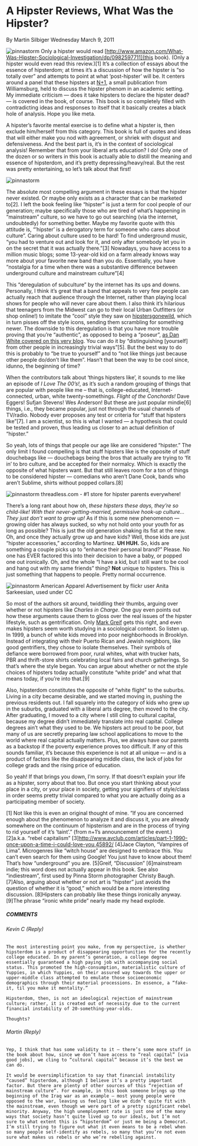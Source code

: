 # A Hipster Reviews, What Was the Hipster?
By Martin Silbiger
Wednesday March 9, 2011

![pinnastorm](/content/images/WhatWasTheHipster.jpg)
Only a hipster would read [http://www.amazon.com/What-Was-Hipster-Sociological-Investigation/dp/0982597711](this book). (Only a hipster would even read this review.)\[1\] It’s a collection of essays about the essence of hipsterdom; at times it’s a discussion of how the hipster is “so totally over” and attempts to point at what ‘post-hipster’ will be. It centers around a panel that these hipsters at [N+1](http://nplusonemag.com/), a small publication from Williamsburg, held to discuss the hipster phenom in an academic setting. My immediate criticism — does it take hipsters to declare the hipster dead? — is covered in the book, of course. This book is so completely filled with contradicting ideas and responses to itself that it basically creates a black hole of analysis. Hope you like meta.

A hipster’s favorite mental exercise is to define what a hipster is, then exclude him/herself from this category. This book is full of quotes and ideas that will either make you nod with agreement, or shriek with disgust and defensiveness. And the best part is, it’s in the context of sociological analysis! Remember that from your liberal arts education? I do! Only one of the dozen or so writers in this book is actually able to distill the meaning and essence of hipsterdom, and it’s pretty depressing/heavy/real. But the rest was pretty entertaining, so let’s talk about that first!

![pinnastorm](/content/images/tumblr_lgujz1ueon1qa20r6o1_1280.jpg)

The absolute most compelling argument in these essays is that the hipster never existed. Or maybe only exists as a character that can be marketed to\[2\]. I left the book feeling like “hipster” is just a term for cool people of our generation; maybe specifically those who are tired of what’s happening in “mainstream” culture, so we have to go out searching (via the internet, undoubtedly) for something better. Maybe my favorite quote with this attitude is, “’hipster’ is a derogatory term for someone who cares about culture”. Caring about culture used to be hard! To find underground music, “you had to venture out and look for it, and only after somebody let you in on the secret that it was actually there.”\[3\] Nowadays, you have access to a million music blogs; some 13-year-old kid on a farm already knows way more about your favorite new band than you do. Essentially, you have “nostalgia for a time when there was a substantive difference between underground culture and mainstream culture”\[4\]

 

This “deregulation of subculture” by the internet has its ups and downs. Personally, I think it’s great that a band that appeals to very few people can actually reach that audience through the Internet, rather than playing local shows for people who will never care about them. I also think it’s hilarious that teenagers from the Midwest can go to their local Urban Outfitters (or shop online!) to imitate the “cool” style they saw on [hipstersgonewild](http://www.lastnightsparty.com/), which in turn pisses off the style icons, sending them scrambling for something newer. The downside to this deregulation is that you have more trouble proving that you’re “authentic”, as opposed to being a “poseur”, [as Dan White covered on this very blog](https://web.archive.org/web/20110515072323/http://pinnastorm.com/index.php/2010/11/17/in-defense-of-poseurs/). You can do it by “distinguishing [yourself] from other people in increasingly trivial ways”\[5\]. But the best way to do this is probably to “be true to yourself” and to “not like things just because other people do/don’t like them”. Hasn’t that been the way to be cool since, idunno, the beginning of time?

When the contributors talk about ‘things hipsters like’, it sounds to me like an episode of _I Love The 00’s!_, as it’s such a random grouping of things that are popular with people like me – that is, college-educated, Internet-connected, urban, white twenty-somethings. _Flight of the Conchords!_ Dave Eggers! Sufjan Stevens! Wes Anderson! But these are just popular mindie\[6\] things, i.e., they became popular, just not through the usual channels of TV/radio. Nobody ever proposes any test or criteria for “stuff that hipsters like”\[7\]. I am a scientist, so this is what I wanted — a hypothesis that could be tested and proven, thus leading us closer to an actual definition of “hipster.”

So yeah, lots of things that people our age like are considered “hipster.” The only limit I found compelling is that stuff hipsters like is the opposite of stuff douchebags like — douchebags being the bros that actually are trying to ‘fit in’ to bro culture, and be accepted for their normalcy. Which is exactly the opposite of what hipsters want. But that still leaves room for a ton of things to be considered hipster — comedians who aren’t Dane Cook, bands who aren’t Sublime, shirts without popped collars.\[8\]

![pinnastorm](/content/images/threadlesskidstoxic2.jpg)
threadless.com - #1 store for hipster parents everywhere!

There’s a long rant about how oh, _these hipsters these days, they’re so child-like! With their never-getting-married, permissive hook-up culture... They just don’t want to grow up!_ As if this is some new phenomenon — growing older has always sucked, so why not hold onto your youth for as long as possible? This is just the old generation shaking its fist at the new. Oh, and once they actually grow up and have kids? Well, those kids are just “hipster accessories,” according to Martinez. **UH HUH.** So, kids are something a couple picks up to “enhance their personal brand?” Please. No one has EVER factored this into their decision to have a baby, or popped one out ironically. Oh, and the whole “I have a kid, but I still want to be cool and hang out with my same friends” thing? **Not** unique to hipsters. This is just something that happens to people. Pretty normal occurrence.

![pinnastorm](/content/images/4572353781_13a67e4c1e.jpg)
American Apparel Advertisement
by flickr user Anita Sarkeesian, used under CC

So most of the authors sit around, twiddling their thumbs, arguing over whether or not hipsters like _Charles in Charge_. One guy even points out how these arguments cause them to gloss over the real issues of the hipster lifestyle, such as gentrification. Only [Mark Greif](http://www.nytimes.com/2010/11/14/books/review/Greif-t.html?_r=1&pagewanted=all) gets this right, and even makes hipsters seem worth studying in a sociological context. So listen up. In 1999, a bunch of white kids moved into poor neighborhoods in Brooklyn. Instead of integrating with their Puerto Rican and Jewish neighbors, like good gentrifiers, they chose to isolate themselves. Their symbols of defiance were borrowed from poor, rural whites, what with trucker hats, PBR and thrift-store shirts celebrating local fairs and church gatherings. So that’s where the style began. You can argue about whether or not the style choices of hipsters today actually constitute “white pride” and what that means today, if you’re into that.\[9\]

 
Also, hipsterdom constitutes the opposite of “white flight” to the suburbs. Living in a city became desirable, and we started moving in, pushing the previous residents out. I fall squarely into the category of kids who grew up in the suburbs, graduated with a liberal arts degree, then moved to the city. After graduating, I moved to a city where I still cling to cultural capital, because my degree didn’t immediately translate into real capital. College degrees ain’t what they used to be. We hipsters act proud to be poor, but many of us are secretly preparing law school applications to move to the world where real capital actually matters. Plus, we always have our parents as a backstop if the poverty experience proves too difficult. If any of this sounds familiar, it’s because this experience is not at all unique — and is a product of factors like the disappearing middle class, the lack of jobs for college grads and the rising price of education.

So yeah! If that brings you down, I’m sorry. If that doesn’t explain your life as a hipster, sorry about that too. But once you start thinking about your place in a city, or your place in society, getting your signifiers of style/class in order seems pretty trivial compared to what you are actually doing as a participating member of society.

\[1\] Not like this is even an original thought of mine. ”If you are concerned enough about the phenomenon to analyze it and discuss it, you are already somewhere on the continuum of hipsterism and are in the process of trying to rid yourself of it’s ‘taint’.” (from n+1’s announcement of the event.)
\[2\]a.k.a. “rebel capitalism”
\[3\]http://www.avclub.com/articles/part-1-1990-once-upon-a-time-i-could-love-you,45892/
\[4\]Jace Clayton, “Vampires of Lima”. Microgenres like “witch house” are designed to embrace this. You can’t even search for them using Google! You just have to know about them! That’s how “underground” you are.
\[5\]Greif, “Discussion”
\[6\]mainstream indie; this word does not actually appear in this book. See also “indiestream”, first used by Pinna Storm photographer Christy Baugh.
\[7\]Also, arguing about whether or not art is “hipster” just avoids the question of whether it is “good,” which would be a more interesting discussion.
\[8\]Hipsters can probably like these things ironically anyway.
\[9\]The phrase “ironic white pride” nearly made my head explode.


##### COMMENTS
###### Kevin C (Reply)
    The most interesting point you make, from my perspective, is whether hipsterdom is a product of disappearing opportunities for the recently college educated. In my parent’s generation, a college degree essentially guaranteed a high paying job with accompanying social status. This promoted the high-consumption, materialistic culture of Yuppies, in which Yuppies, on their assured way towards the upper or upper-middle class attempted to emulate those socioeconomic demographics through their material processions. In essence, a “fake-it, til you make it mentality.”
    
    Hipsterdom, then, is not an ideological rejection of mainstream culture; rather, it is created out of necessity due to the current financial instability of 20-something-year-olds.

    Thoughts?

###### Martin (Reply)
    Yep, I think that has some validity to it – there’s some more stuff in the book about how, since we don’t have access to “real capital” [via good jobs], we cling to “cultural capital” because it’s the best we can do.

    It would be oversimplification to say that financial instability “caused” hipsterdom, although I believe it’s a pretty important factor. But there are plenty of other sources of this “rejection of mainstream culture”. For example, in this book someone brings up the beginning of the Iraq war as an example – most young people were opposed to the war, leaving us feeling like we didn’t quite fit with the mainstream, even though we were part of a pretty significant rebel minority. Anyway, the high unemployment rate is just one of the many ways that society hasn’t quite lived up to our ideals, but I’m not sure to what extent this is “hipsterdom” or just me being a Democrat. I’m still trying to figure out what it even means to be a rebel when so many people self-identify as rebels, so many that you’re not even sure what makes us rebels or who we’re rebelling against.